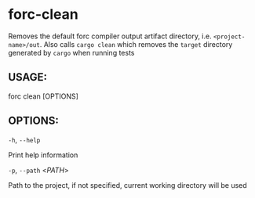 
# forc-clean
Removes the default forc compiler output artifact directory, i.e. `<project-name>/out`. Also calls
`cargo clean` which removes the `target` directory generated by `cargo` when running tests


## USAGE:
forc clean [OPTIONS]


## OPTIONS:

`-h`, `--help` 

Print help information

`-p`, `--path` <_PATH_>

Path to the project, if not specified, current working directory will be
used
